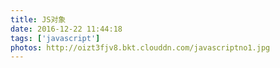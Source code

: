 ```yaml
---
title: JS对象
date: 2016-12-22 11:44:18
tags: ['javascript']
photos: http://oizt3fjv8.bkt.clouddn.com/javascriptno1.jpg
---
```


